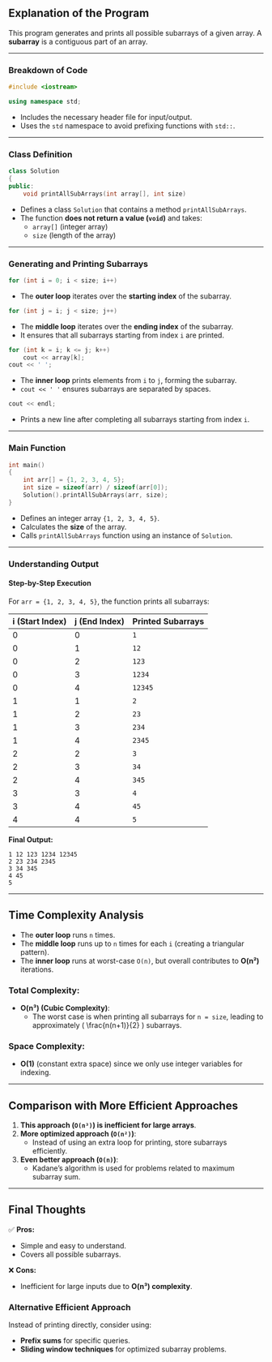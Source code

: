 ## **Explanation of the Program**
This program generates and prints all possible subarrays of a given array. A **subarray** is a contiguous part of an array.

---

### **Breakdown of Code**
```cpp
#include <iostream>

using namespace std;
```
- Includes the necessary header file for input/output.
- Uses the `std` namespace to avoid prefixing functions with `std::`.

---

### **Class Definition**
```cpp
class Solution
{
public:
    void printAllSubArrays(int array[], int size)
```
- Defines a class `Solution` that contains a method `printAllSubArrays`.
- The function **does not return a value (`void`)** and takes:
  - `array[]` (integer array)
  - `size` (length of the array)

---

### **Generating and Printing Subarrays**
```cpp
for (int i = 0; i < size; i++)
```
- The **outer loop** iterates over the **starting index** of the subarray.

```cpp
for (int j = i; j < size; j++)
```
- The **middle loop** iterates over the **ending index** of the subarray.
- It ensures that all subarrays starting from index `i` are printed.

```cpp
for (int k = i; k <= j; k++)
    cout << array[k];
cout << ' ';
```
- The **inner loop** prints elements from `i` to `j`, forming the subarray.
- `cout << ' '` ensures subarrays are separated by spaces.

```cpp
cout << endl;
```
- Prints a new line after completing all subarrays starting from index `i`.

---

### **Main Function**
```cpp
int main()
{
    int arr[] = {1, 2, 3, 4, 5};
    int size = sizeof(arr) / sizeof(arr[0]);
    Solution().printAllSubArrays(arr, size);
}
```
- Defines an integer array `{1, 2, 3, 4, 5}`.
- Calculates the **size** of the array.
- Calls `printAllSubArrays` function using an instance of `Solution`.

---

### **Understanding Output**
#### **Step-by-Step Execution**
For `arr = {1, 2, 3, 4, 5}`, the function prints all subarrays:

| **i (Start Index)** | **j (End Index)** | **Printed Subarrays** |
|------|------|-------------------|
| 0 | 0 | `1` |
| 0 | 1 | `12` |
| 0 | 2 | `123` |
| 0 | 3 | `1234` |
| 0 | 4 | `12345` |
| 1 | 1 | `2` |
| 1 | 2 | `23` |
| 1 | 3 | `234` |
| 1 | 4 | `2345` |
| 2 | 2 | `3` |
| 2 | 3 | `34` |
| 2 | 4 | `345` |
| 3 | 3 | `4` |
| 3 | 4 | `45` |
| 4 | 4 | `5` |

**Final Output:**
```
1 12 123 1234 12345
2 23 234 2345
3 34 345
4 45
5
```

---

## **Time Complexity Analysis**
- The **outer loop** runs `n` times.
- The **middle loop** runs up to `n` times for each `i` (creating a triangular pattern).
- The **inner loop** runs at worst-case `O(n)`, but overall contributes to **O(n²)** iterations.

### **Total Complexity:**
- **O(n³) (Cubic Complexity)**:  
  - The worst case is when printing all subarrays for `n = size`, leading to approximately \( \frac{n(n+1)}{2} \) subarrays.

### **Space Complexity:**
- **O(1)** (constant extra space) since we only use integer variables for indexing.

---

## **Comparison with More Efficient Approaches**
1. **This approach (`O(n³)`) is inefficient for large arrays**.
2. **More optimized approach (`O(n²)`)**:
   - Instead of using an extra loop for printing, store subarrays efficiently.
3. **Even better approach (`O(n)`)**:
   - Kadane’s algorithm is used for problems related to maximum subarray sum.

---

## **Final Thoughts**
✅ **Pros:**
- Simple and easy to understand.
- Covers all possible subarrays.

❌ **Cons:**
- Inefficient for large inputs due to **O(n³) complexity**.

### **Alternative Efficient Approach**
Instead of printing directly, consider using:
- **Prefix sums** for specific queries.
- **Sliding window techniques** for optimized subarray problems.
